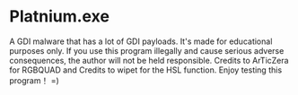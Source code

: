 # Platnium.exe
A GDI malware that has a lot of GDI payloads.
It's made for educational purposes only.
If you use this program illegally and cause serious adverse consequences, the author will not be held responsible.
Credits to ArTicZera for RGBQUAD and Credits to wipet for the HSL function.
Enjoy testing this program！
=)
